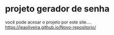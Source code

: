# projeto gerador de senha
 você pode acesar o projeto por este site....
 https://jeaoliveira.github.io/Novo-repositorio/
